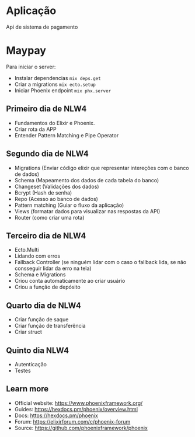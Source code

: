 # Aplicação
Api de sistema de pagamento 

# Maypay

Para iniciar o server:

  * Instalar dependencias `mix deps.get`
  * Criar a migrations `mix ecto.setup`
  * Iniciar Phoenix endpoint `mix phx.server`

## Primeiro dia de NLW4

- Fundamentos do Elixir e Phoenix. 
- Criar rota da APP 
- Entender Pattern Matching e Pipe Operator

## Segundo dia de NLW4

- Migrations (Enviar código elixir que representar intereções com o banco de dados)
- Schema (Mapeamento dos dados de cada tabela do banco)
- Changeset (Validações dos dados)
- Bcrypt (Hash de senha)
- Repo (Acesso ao banco de dados)
- Pattern matching (Guiar o fluxo da aplicação)
- Views (formatar dados para visualizar nas respostas da API)
- Router (como criar uma rota)

## Terceiro dia de NLW4
- Ecto.Multi
- Lidando com erros 
- Fallback Controller (se ninguém lidar com o caso o fallback lida, se não consseguir lidar da erro na tela)
- Schema e Migrations
- Criou conta automaticamente ao criar usuário
- Criou a função de depósito


## Quarto dia de NLW4
- Criar função de saque
- Criar função de transferência
- Criar struct


## Quinto dia NLW4
- Autenticação 
- Testes

## Learn more

  * Official website: https://www.phoenixframework.org/
  * Guides: https://hexdocs.pm/phoenix/overview.html
  * Docs: https://hexdocs.pm/phoenix
  * Forum: https://elixirforum.com/c/phoenix-forum
  * Source: https://github.com/phoenixframework/phoenix
